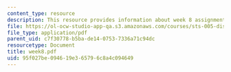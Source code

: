 ```yaml
---
content_type: resource
description: This resource provides information about week 8 assignments.
file: https://ol-ocw-studio-app-qa.s3.amazonaws.com/courses/sts-005-disease-and-society-in-america-fall-2005/95f027be094619e365796c8a4c094649_week8.pdf
file_type: application/pdf
parent_uid: c7f30778-b5ba-de14-0753-7336a71c94dc
resourcetype: Document
title: week8.pdf
uid: 95f027be-0946-19e3-6579-6c8a4c094649
---
```

